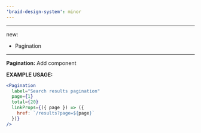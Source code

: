 ```yaml
---
'braid-design-system': minor
---
```


---
new:
  - Pagination
---

**Pagination:** Add component

**EXAMPLE USAGE:**
```jsx
<Pagination
  label="Search results pagination"
  page={1}
  total={20}
  linkProps={({ page }) => ({
    href: `/results?page=${page}`
  })}
/>
```

